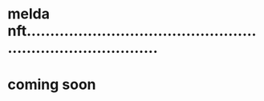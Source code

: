 # melda nft.................................................................................
# coming soon
